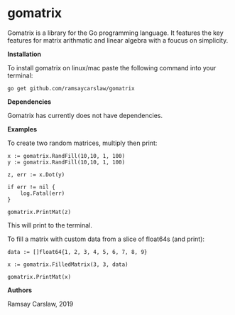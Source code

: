 # gomatrix
Gomatrix is a library for the Go programming language. It features the key features for matrix arithmatic and linear algebra with a foucus on simplicity.

**Installation**

To install gomatrix on linux/mac paste the following command into your terminal:

`go get github.com/ramsaycarslaw/gomatrix`

**Dependencies**

Gomatrix has currently does not have dependencies.

**Examples**

To create two random matrices, multiply then print:

```
x := gomatrix.RandFill(10,10, 1, 100)
y := gomatrix.RandFill(10,10, 1, 100)

z, err := x.Dot(y)

if err != nil {
	log.Fatal(err)
}

gomatrix.PrintMat(z)
```

This will print to the terminal.

To fill a matrix with custom data from a slice of float64s (and print):
```
data := []float64{1, 2, 3, 4, 5, 6, 7, 8, 9}

x := gomatrix.FilledMatrix(3, 3, data)

gomatrix.PrintMat(x)
```
  

**Authors**

Ramsay Carslaw, 2019
